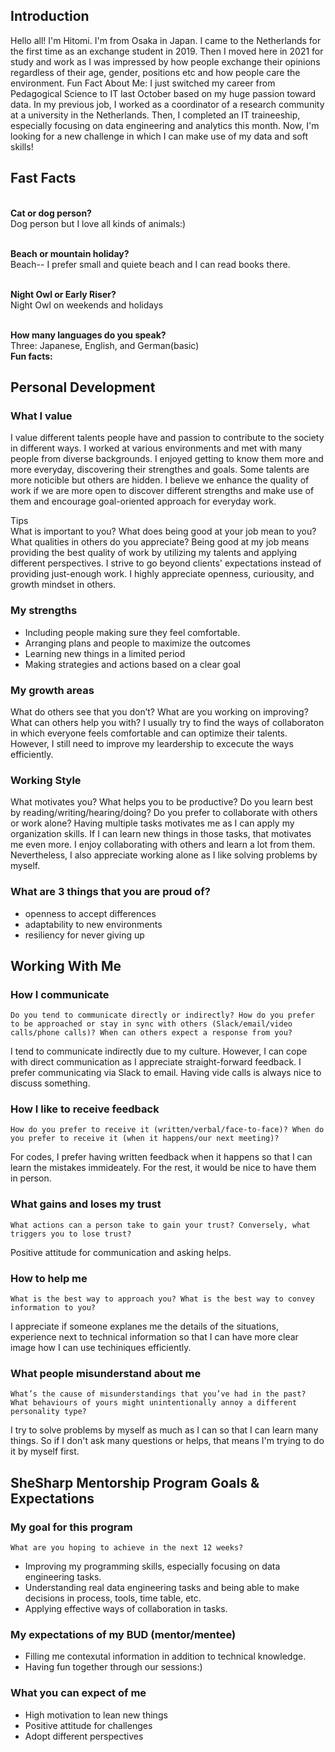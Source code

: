 ## Introduction
Hello all! I'm Hitomi. I'm from Osaka in Japan. I came to the Netherlands for the first time as an exchange student in 2019. Then I moved here in 2021 for study and work as I was impressed by how people exchange their opinions regardless of their age, gender, positions etc and how people care the environment.
Fun Fact About Me: I just switched my career from Pedagogical Science to IT last October based on my huge passion toward data. In my previous job, I worked as a coordinator of a research community at a university in the Netherlands. Then, I completed an IT traineeship, especially focusing on data engineering and analytics this month. Now, I'm looking for a new challenge in which I can make use of my data and soft skills!

## Fast Facts

</br><b>Cat or dog person?</b></br>
Dog person but I love all kinds of animals:)

</br><b>Beach or mountain holiday?</b></br>
Beach-- I prefer small and quiete beach and I can read books there.

</br><b>Night Owl or Early Riser?</b></br>
Night Owl on weekends and holidays

</br><b>How many languages do you speak?</b></br>
Three: Japanese, English, and German(basic)
</br><b>Fun facts:</b>

## Personal Development
### What I value
I value different talents people have and passion to contribute to the society in different ways. I worked at various environments and met with many people from diverse backgrounds. I enjoyed getting to know them more and more everyday, discovering their strengthes and goals. Some talents are more noticible but others are hidden. I believe we enhance the quality of work if we are more open to discover different strengths and make use of them and encourage goal-oriented approach for everyday work.
    <summary>Tips</summary>
What is important to you? What does being good at your job mean to you? What qualities in others do you appreciate?
Being good at my job means providing the best quality of work by utilizing my talents and applying different perspectives. I strive to go beyond clients' expectations instead of providing just-enough work. I highly appreciate openness, curiousity, and growth mindset in others.   

### My strengths
- Including people making sure they feel comfortable.
- Arranging plans and people to maximize the outcomes
- Learning new things in a limited period
- Making strategies and actions based on a clear goal

### My growth areas 

What do others see that you don’t? What are you working on improving? What can others help you with?
I usually try to find the ways of collaboraton in which everyone feels comfortable and can optimize their talents. However, I still need to improve my leardership to excecute the ways efficiently.

### Working Style

What motivates you? What helps you to be productive? Do you learn best by reading/writing/hearing/doing? Do you prefer to collaborate with others or work alone?
Having multiple tasks motivates me as I can apply my organization skills. If I can learn new things in those tasks, that motivates me even more.
I enjoy collaborating with others and learn a lot from them. Nevertheless, I also appreciate working alone as I like solving problems by myself.
    
### What are 3 things that you are proud of?
- openness to accept differences
- adaptability to new environments
- resiliency for never giving up


## Working With Me

### How I communicate

    Do you tend to communicate directly or indirectly? How do you prefer to be approached or stay in sync with others (Slack/email/video calls/phone calls)? When can others expect a response from you?
I tend to communicate indirectly due to my culture. However, I can cope with direct communication as I appreciate straight-forward feedback.
I prefer communicating via Slack to email. Having vide calls is always nice to discuss something.

### How I like to receive feedback

    How do you prefer to receive it (written/verbal/face-to-face)? When do you prefer to receive it (when it happens/our next meeting)?
For codes, I prefer having written feedback when it happens so that I can learn the mistakes immideately. For the rest, it would be nice to have them in person.

### What gains and loses my trust
    
    What actions can a person take to gain your trust? Conversely, what triggers you to lose trust?
Positive attitude for communication and asking helps.  

### How to help me

    What is the best way to approach you? What is the best way to convey information to you?
I appreciate if someone explanes me the details of the situations, experience next to technical information so that I can have more clear image how I can use techiniques efficiently.

### What people misunderstand about me

    What’s the cause of misunderstandings that you’ve had in the past? What behaviours of yours might unintentionally annoy a different personality type?
I try to solve problems by myself as much as I can so that I can learn many things. So if I don't ask many questions or helps, that means I'm trying to do it by myself first. 


## SheSharp Mentorship Program Goals & Expectations
### My goal for this program

    What are you hoping to achieve in the next 12 weeks?
- Improving my programming skills, especially focusing on data engineering tasks.
- Understanding real data engineering tasks and being able to make decisions in process, tools, time table, etc.
- Applying effective ways of collaboration in tasks.


### My expectations of my BUD (mentor/mentee)
- Filling me contexutal information in addition to technical knowledge.
- Having fun together through our sessions:)


### What you can expect of me
- High motivation to lean new things
- Positive attitude for challenges
- Adopt different perspectives



